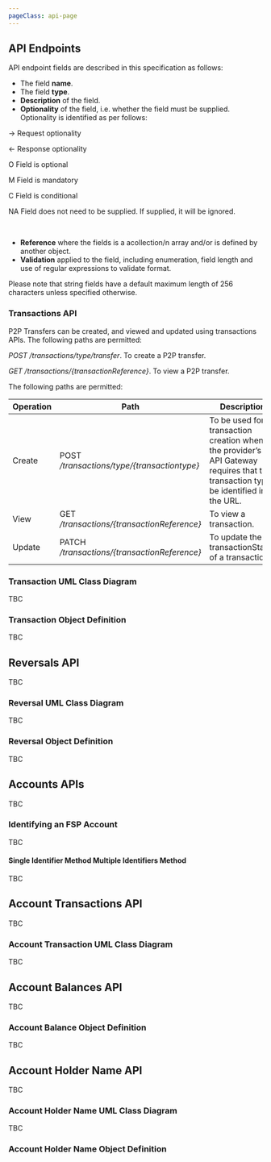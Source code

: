 ```yaml
---
pageClass: api-page
---
```


## API Endpoints

API endpoint fields are described in this specification as follows:

- The field **name**.
- The field **type**.
- **Description** of the field.
- **Optionality** of the field, i.e. whether the field must be supplied. Optionality is identified as per follows:

-> Request optionality

<- Response optionality

O    Field is optional

M    Field is mandatory

C    Field is conditional

NA    Field does not need to be supplied. If supplied, it will be ignored.

<br>

- **Reference** where the fields is a acollection/n array and/or is defined by another object.
- **Validation** applied to the field, including enumeration, field length and use of regular expressions to validate format.

Please note that string fields have a default maximum length of 256 characters unless specified otherwise.

### Transactions API

P2P Transfers can be created,  and viewed and updated using transactions APIs. The following paths are permitted:

*POST /transactions/type/transfer*. To create a P2P transfer.

*GET /transactions/{transactionReference}*. To view a P2P transfer.

The following paths are permitted:

| Operation | Path  | Description |
|-----------|-------|-------------|
| Create | POST */transactions/type/{transactiontype}* | To be used for transaction creation when the provider’s API Gateway requires that the transaction type be identified in the URL.  |
| View | GET */transactions/{transactionReference}* | To view a transaction. |
| Update | PATCH */transactions/{transactionReference}* | To update the transactionStatus of a transaction. |

### Transaction UML Class Diagram

TBC

### Transaction Object Definition

TBC

## Reversals API

TBC

### Reversal UML Class Diagram

TBC

### Reversal Object Definition

TBC

## Accounts APIs

TBC

### Identifying an FSP Account

TBC

#### Single Identifier Method Multiple Identifiers Method

TBC

## Account Transactions API

TBC

### Account Transaction UML Class Diagram

TBC

## Account Balances API

TBC

### Account Balance Object Definition

TBC

## Account Holder Name API

TBC

### Account Holder Name UML Class Diagram

TBC

### Account Holder Name Object Definition



